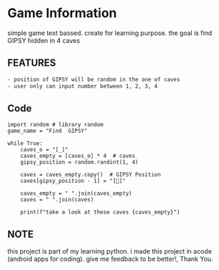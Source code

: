 # Game Information 

simple game text bassed. 
create for learning purpose. 
the goal is find GIPSY hidden in 4 caves

## FEATURES
```bash
- position of GIPSY will be random in the one of caves
- user only can input number between 1, 2, 3, 4
```
## Code 
```pyton
import random # library random
game_name = "Find  GIPSY"

while True:
    caves_o = "[_]"
    caves_empty = [caves_o] * 4  # caves
    gipsy_position = random.randint(1, 4)

    caves = caves_empty.copy()  # GIPSY Position
    caves[gipsy_position - 1] = "[🤖]"

    caves_empty = " ".join(caves_empty)
    caves = " ".join(caves)

    print(f"take a look at these caves {caves_empty}") 
```
## NOTE
this project is part of my learning python. 
i made this project in acode (android apps for coding).
give me feedback to be better!, Thank You.

